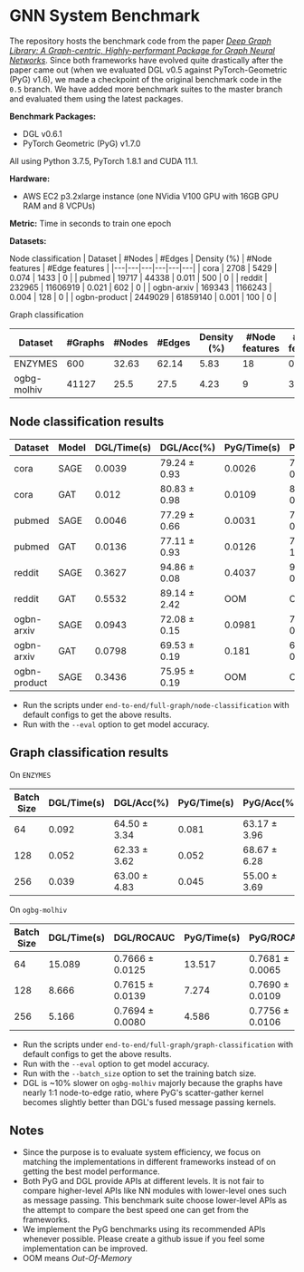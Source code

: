# GNN System Benchmark

The repository hosts the benchmark code from the paper [*Deep Graph Library: A Graph-centric, Highly-performant Package for Graph Neural Networks*](https://arxiv.org/pdf/1909.01315.pdf). Since both frameworks have evolved quite drastically after the paper came out (when we evaluated DGL v0.5 against PyTorch-Geometric (PyG) v1.6), we made a checkpoint of the original benchmark code in the `0.5` branch. We have added more benchmark suites to the master branch and evaluated them using the latest packages.

**Benchmark Packages:**
* DGL v0.6.1
* PyTorch Geometric (PyG) v1.7.0

All using Python 3.7.5, PyTorch 1.8.1 and CUDA 11.1.

**Hardware:**
* AWS EC2 p3.2xlarge instance (one NVidia V100 GPU with 16GB GPU RAM and 8 VCPUs)

**Metric:** Time in seconds to train one epoch

**Datasets:**

Node classification
| Dataset | #Nodes  | #Edges  | Density (%)  | #Node features  | #Edge features  |
|---|---|---|---|---|---|
| cora  | 2708  |  5429 | 0.074  | 1433  |  0 |
| pubmed | 19717 | 44338 | 0.011 | 500 | 0 |
| reddit  | 232965  |  11606919 | 0.021  |  602 |  0 |
| ogbn-arxiv | 169343  | 1166243 | 0.004  | 128  |  0 |
| ogbn-product | 2449029  | 61859140  |  0.001 | 100  |  0 |

Graph classification

| Dataset | #Graphs | #Nodes  | #Edges  | Density (%)  | #Node features  | #Edge features  |
|---|---|---|---|---|---|---| 
| ENZYMES | 600 | 32.63 | 62.14 | 5.83 | 18 | 0 |
|ogbg-molhiv | 41127 | 25.5 | 27.5 | 4.23 | 9 | 3 |

## Node classification results

| Dataset | Model  | DGL/Time(s)  | DGL/Acc(%)  | PyG/Time(s) | PyG/Acc(%) |
|---|---|---|---|---|---|
| cora | SAGE | 0.0039 | 79.24 ± 0.93 | 0.0026 | 79.99 ± 0.49 |
| cora | GAT | 0.012 | 80.83 ± 0.98 | 0.0109 | 80.38 ± 0.49 |
| pubmed | SAGE | 0.0046 | 77.29 ± 0.66 | 0.0031 |  77.12 ± 0.39 |
| pubmed | GAT | 0.0136 | 77.11 ± 0.93 | 0.0126 | 76.80 ± 1.21 |
| reddit | SAGE | 0.3627 | 94.86 ± 0.08 | 0.4037 | 94.94 ± 0.04 |
| reddit | GAT | 0.5532 | 89.14 ± 2.42 | OOM | OOM |
| ogbn-arxiv | SAGE | 0.0943 | 72.08 ± 0.15 | 0.0981 | 72.00 ± 0.19 |
| ogbn-arxiv | GAT | 0.0798 | 69.53 ± 0.19 | 0.181 | 69.27 ± 0.10 |
| ogbn-product | SAGE | 0.3436 | 75.95 ± 0.19 | OOM | OOM |

* Run the scripts under `end-to-end/full-graph/node-classification` with default configs to get the above results.
* Run with the `--eval` option to get model accuracy.

## Graph classification results

On `ENZYMES`

| Batch Size | DGL/Time(s)  | DGL/Acc(%)  | PyG/Time(s) | PyG/Acc(%) |
|---|---|---|---|---|
| 64 | 0.092  | 64.50 ± 3.34 | 0.081 | 63.17 ± 3.96 |
| 128 |  0.052 | 62.33 ± 3.62| 0.052 | 68.67 ± 6.28 |
| 256 | 0.039 | 63.00 ± 4.83 | 0.045 | 55.00 ± 3.69 |

On `ogbg-molhiv`

| Batch Size | DGL/Time(s)  | DGL/ROCAUC  | PyG/Time(s) | PyG/ROCAUC |
|---|---|---|---|---|
| 64 | 15.089 | 0.7666 ± 0.0125 | 13.517 | 0.7681 ± 0.0065 |
| 128 | 8.666 | 0.7615 ± 0.0139 | 7.274 | 0.7690 ± 0.0109 |
| 256 | 5.166 | 0.7694 ± 0.0080 | 4.586 | 0.7756 ± 0.0106 |

* Run the scripts under `end-to-end/full-graph/graph-classification` with default configs to get the above results.
* Run with the `--eval` option to get model accuracy.
* Run with the `--batch_size` option to set the training batch size.
* DGL is ~10% slower on `ogbg-molhiv` majorly because the graphs have nearly 1:1 node-to-edge ratio, where PyG's scatter-gather kernel becomes slightly better than DGL's fused message passing kernels.

## Notes
* Since the purpose is to evaluate system efficiency, we focus on matching the implementations in different frameworks instead of on getting the best model performance.
* Both PyG and DGL provide APIs at different levels. It is not fair to compare higher-level APIs like NN modules with lower-level ones such as message passing. This benchmark suite choose lower-level APIs as the attempt to compare the best speed one can get from the frameworks.
* We implement the PyG benchmarks using its recommended APIs whenever possible. Please create a github issue if you feel some implementation can be improved.
* OOM means *Out-Of-Memory*
